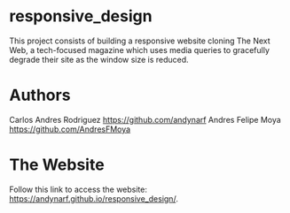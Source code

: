 # responsive_design
This project consists of building a responsive website cloning The Next Web, a tech-focused magazine which uses media queries to gracefully degrade their site as the window size is reduced.

# Authors
Carlos Andres Rodriguez https://github.com/andynarf Andres Felipe Moya https://github.com/AndresFMoya

# The Website
Follow this link to access the website: https://andynarf.github.io/responsive_design/. 
